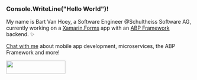 ### Console.WriteLine("Hello World")!

My name is Bart Van Hoey, a Software Engineer @Schultheiss Software AG, currently working on a [Xamarin.Forms](https://github.com/xamarin/Xamarin.Forms) app with an [ABP Framework](https://abp.io/) backend. ✨ 

[Chat with me](https://twitter.com/bartvanhoey) about mobile app development, microservices, the ABP Framework and more!

<a href="https://www.buymeacoffee.com/bartvanhoey" target="_blank"><img src="https://cdn.buymeacoffee.com/buttons/default-orange.png" height="35" width="160"></a>
